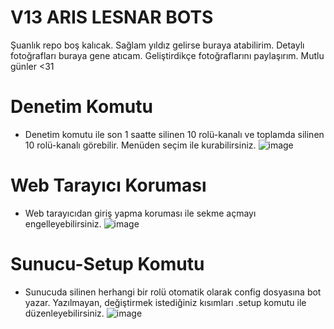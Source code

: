 # V13 ARIS LESNAR BOTS

Şuanlık repo boş kalıcak. Sağlam yıldız gelirse buraya atabilirim. Detaylı fotoğrafları buraya gene atıcam. Geliştirdikçe fotoğraflarını paylaşırım. Mutlu günler <31

# Denetim Komutu 
- Denetim komutu ile son 1 saatte silinen 10 rolü-kanalı ve toplamda silinen 10 rolü-kanalı görebilir. Menüden seçim ile kurabilirsiniz.
![image](https://cdn.discordapp.com/attachments/920375852628316212/920644038338695168/unknown.png)
# Web Tarayıcı Koruması 
- Web tarayıcıdan giriş yapma koruması ile sekme açmayı engelleyebilirsiniz.
![image](https://cdn.discordapp.com/attachments/920375852628316213/920644392811892736/unknown.png)
# Sunucu-Setup Komutu 
- Sunucuda silinen herhangi bir rolü otomatik olarak config dosyasına bot yazar. Yazılmayan, değiştirmek istediğiniz kısımları .setup komutu ile düzenleyebilirsiniz.
![image](https://cdn.discordapp.com/attachments/920375852628316212/920644645669699594/unknown.png)
